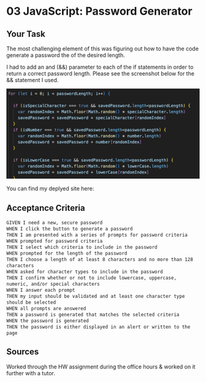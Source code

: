 # 03 JavaScript: Password Generator

## Your Task

The most challenging element of this was figuring out how to have the code generate a password the of the desired length.

I had to add an and (&&) parameter to each of the if statements in order to return a correct password length. Please see the screenshot below for the && statement I used. 

![screenshot of the && statement.](./Assets/Screenshot%202023-07-03%20at%204.23.16%20PM.png)



You can find my deplyed site here: 
## Acceptance Criteria

```
GIVEN I need a new, secure password
WHEN I click the button to generate a password
THEN I am presented with a series of prompts for password criteria
WHEN prompted for password criteria
THEN I select which criteria to include in the password
WHEN prompted for the length of the password
THEN I choose a length of at least 8 characters and no more than 128 characters
WHEN asked for character types to include in the password
THEN I confirm whether or not to include lowercase, uppercase, numeric, and/or special characters
WHEN I answer each prompt
THEN my input should be validated and at least one character type should be selected
WHEN all prompts are answered
THEN a password is generated that matches the selected criteria
WHEN the password is generated
THEN the password is either displayed in an alert or written to the page
```

## Sources

Worked through the HW assignment during the office hours & worked on it further with a tutor. 

